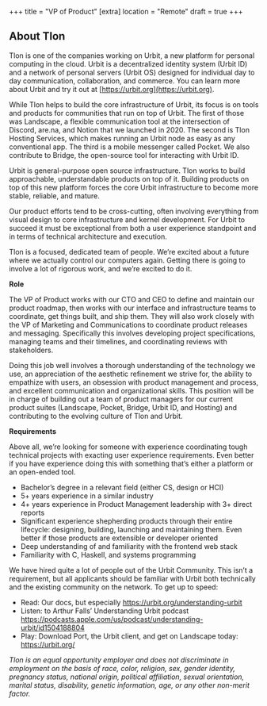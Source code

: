 +++
title = "VP of Product"
[extra]
location = "Remote"
draft = true
+++

## About Tlon

Tlon is one of the companies working on Urbit, a new platform for personal computing in the cloud. Urbit is a decentralized identity system (Urbit ID) and a network of personal servers (Urbit OS) designed for individual day to day communication, collaboration, and commerce. You can learn more about Urbit and try it out at [https://urbit.org](https://urbit.org).

While Tlon helps to build the core infrastructure of Urbit, its focus is on tools and products for communities that run on top of Urbit.  The first of those was Landscape, a flexible communication tool at the intersection of Discord, are.na, and Notion that we launched in 2020. The second is Tlon Hosting Services, which makes running an Urbit node as easy as any conventional app. The third is a mobile messenger called Pocket. We also contribute to Bridge, the open-source tool for interacting with Urbit ID.

Urbit is general-purpose open source infrastructure. Tlon works to build approachable, understandable products on top of it. Building products on top of this new platform forces the core Urbit infrastructure to become more stable, reliable, and mature. 

Our product efforts tend to be cross-cutting, often involving everything from visual design to core infrastructure and kernel development. For Urbit to succeed it must be exceptional from both a user experience standpoint and in terms of technical architecture and execution. 

Tlon is a focused, dedicated team of people. We’re excited about a future where we actually control our computers again. Getting there is going to involve a lot of rigorous work, and we’re excited to do it.


**Role**

The VP of Product works with our CTO and CEO to define and maintain our product roadmap, then works with our interface and infrastructure teams to coordinate, get things built, and ship them. They will also work closely with the VP of Marketing and Communications to coordinate product releases and messaging. Specifically this involves developing project specifications, managing teams and their timelines, and coordinating reviews with stakeholders. 

Doing this job well involves a thorough understanding of the technology we use, an appreciation of the aesthetic refinement we strive for, the ability to empathize with users, an obsession with product management and process, and excellent communication and organizational skills. This position will be in charge of building out a team of product managers for our current product suites (Landscape, Pocket, Bridge, Urbit ID, and Hosting) and contributing to the evolving culture of Tlon and Urbit.

**Requirements**

Above all, we’re looking for someone with experience coordinating tough technical projects with exacting user experience requirements. Even better if you have experience doing this with something that’s either a platform or an open-ended tool.

- Bachelor’s degree in a relevant field (either CS, design or HCI)
- 5+ years experience in a similar industry
- 4+ years experience in Product Management leadership with 3+ direct reports
- Significant experience shepherding products through their entire lifecycle: designing, building, launching and maintaining them. Even better if those products are extensible or developer oriented
- Deep understanding of and familiarity with the frontend web stack
- Familiarity with C, Haskell, and systems programming

We have hired quite a lot of people out of the Urbit Community. This isn’t a requirement, but all applicants should be familiar with Urbit both technically and the existing community on the network. To get up to speed:

- Read: Our docs, but especially https://urbit.org/understanding-urbit
- Listen: to Arthur Falls’ Understanding Urbit podcast https://podcasts.apple.com/us/podcast/understanding-urbit/id1504188804
- Play: Download Port, the Urbit client, and get on Landscape today: https://urbit.org/ 


*Tlon is an equal opportunity employer and does not discriminate in employment on the basis of 
race, color, religion, sex, gender identity, pregnancy status, national origin, political affiliation, sexual orientation, marital status, disability, genetic information, age, or any other non-merit factor.*
